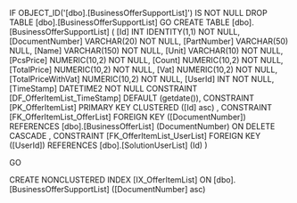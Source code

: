 ﻿
 IF OBJECT_ID('[dbo].[BusinessOfferSupportList]') IS NOT NULL 
 DROP TABLE [dbo].[BusinessOfferSupportList] 
 GO
 CREATE TABLE [dbo].[BusinessOfferSupportList] ( 
 [Id]                 INT              IDENTITY(1,1)          NOT NULL,
 [DocumentNumber]     VARCHAR(20)                             NOT NULL,
 [PartNumber]         VARCHAR(50)                                 NULL,
 [Name]               VARCHAR(150)                            NOT NULL,
 [Unit]               VARCHAR(10)                             NOT NULL,
 [PcsPrice]           NUMERIC(10,2)                           NOT NULL,
 [Count]              NUMERIC(10,2)                           NOT NULL,
 [TotalPrice]         NUMERIC(10,2)                           NOT NULL,
 [Vat]                NUMERIC(10,2)                           NOT NULL,
 [TotalPriceWithVat]  NUMERIC(10,2)                           NOT NULL,
 [UserId]             INT                                     NOT NULL,
 [TimeStamp]          DATETIME2                               NOT NULL  CONSTRAINT [DF_OfferItemList_TimeStamp] DEFAULT (getdate()),
 CONSTRAINT   [PK_OfferItemList]  PRIMARY KEY CLUSTERED    ([Id] asc) ,
 CONSTRAINT [FK_OfferItemList_OfferList] FOREIGN KEY ([DocumentNumber]) REFERENCES [dbo].[BusinessOfferList] (DocumentNumber)  ON DELETE CASCADE ,
 CONSTRAINT [FK_OfferItemList_UserList] FOREIGN KEY ([UserId]) REFERENCES [dbo].[SolutionUserList] (Id) )
 
 
 GO
 
 CREATE NONCLUSTERED INDEX [IX_OfferItemList] 
    ON [dbo].[BusinessOfferSupportList] ([DocumentNumber] asc)